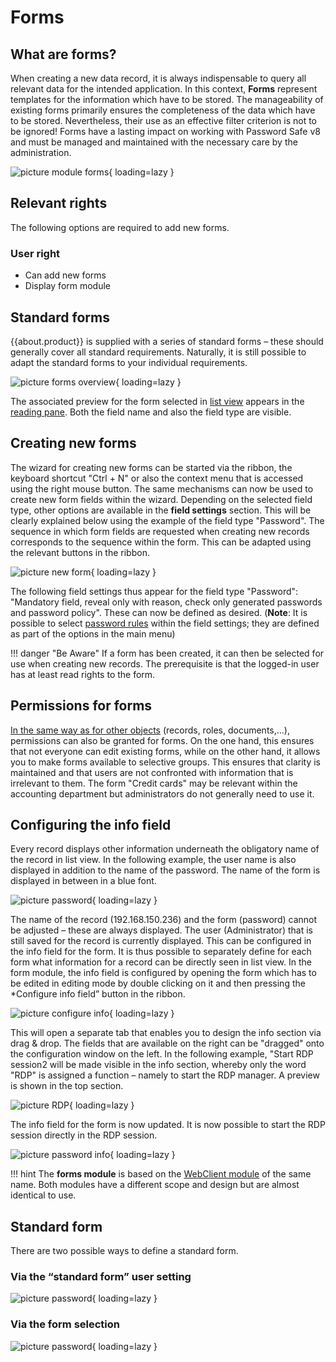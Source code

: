 # Forms

## What are forms?

When creating a new data record, it is always indispensable to query all relevant data for the intended application. In this context, **Forms** represent templates for the information which have to be stored. The manageability of existing forms primarily ensures the completeness of the data which have to be stored. Nevertheless, their use as an effective filter criterion is not to be ignored! Forms have a lasting impact on working with Password Safe v8 and must be managed and maintained with the necessary care by the administration.

![picture module forms](/assets/en/client_modules/forms/forms_1.png){ loading=lazy }

## Relevant rights

The following options are required to add new forms.

### User right

- Can add new forms
- Display form module

## Standard forms

{{about.product}} is supplied with a series of standard forms – these should generally cover all standard requirements. Naturally, it is still possible to adapt the standard forms to your individual requirements.

![picture forms overview](/assets/en/client_modules/forms/forms_2.png){ loading=lazy }

The associated preview for the form selected in [list view]({{url.placeholder}}) appears in the [reading pane]({{url.placeholder}}). Both the field name and also the field type are visible.

## Creating new forms

The wizard for creating new forms can be started via the ribbon, the keyboard shortcut "Ctrl + N" or also the context menu that is accessed using the right mouse button. The same mechanisms can now be used to create new form fields within the wizard. Depending on the selected field type, other options are available in the **field settings** section. This will be clearly explained below using the example of the field type "Password". The sequence in which form fields are requested when creating new records corresponds to the sequence within the form. This can be adapted using the relevant buttons in the ribbon.

![picture new form](/assets/en/client_modules/forms/forms_3.png){ loading=lazy }

The following field settings thus appear for the field type "Password": "Mandatory field, reveal only with reason, check only generated passwords and password policy". These can now be defined as desired. (**Note**: It is possible to select [password rules]({{url.placeholder}}) within the field settings; they are defined as part of the options in the main menu)

!!! danger "Be Aware"
    If a form has been created, it can then be selected for use when creating new records. The prerequisite is that the logged-in user has at least read rights to the form.

## Permissions for forms

[In the same way as for other objects]({{url.placeholder}}) (records, roles, documents,…), permissions can also be granted for forms. On the one hand, this ensures that not everyone can edit existing forms, while on the other hand, it allows you to make forms available to selective groups. This ensures that clarity is maintained and that users are not confronted with information that is irrelevant to them. The form "Credit cards" may be relevant within the accounting department but administrators do not generally need to use it.

## Configuring the info field

Every record displays other information underneath the obligatory name of the record in list view. In the following example, the user name is also displayed in addition to the name of the password. The name of the form is displayed in between in a blue font.

![picture password](/assets/en/client_modules/forms/forms_4.png){ loading=lazy }

The name of the record (192.168.150.236) and the form (password) cannot be adjusted – these are always displayed. The user (Administrator) that is still saved for the record is currently displayed. This can be configured in the info field for the form. It is thus possible to separately define for each form what information for a record can be directly seen in list view. In the form module, the info field is configured by opening the form which has to be edited in editing mode by double clicking on it and then pressing the *Configure info field” button in the ribbon.

![picture configure info](/assets/en/client_modules/forms/forms_5.png){ loading=lazy }

This will open a separate tab that enables you to design the info section via drag & drop. The fields that are available on the right can be "dragged" onto the configuration window on the left. In the following example, "Start RDP session2 will be made visible in the info section, whereby only the word "RDP" is assigned a function – namely to start the RDP manager. A preview is shown in the top section.

![picture RDP](/assets/en/client_modules/forms/forms_6.png){ loading=lazy }

The info field for the form is now updated. It is now possible to start the RDP session directly in the RDP session.

![picture password info](/assets/en/client_modules/forms/forms_7.png){ loading=lazy }

!!! hint
    The **forms module** is based on the [WebClient module]({{url.placeholder}}) of the same name. Both modules have a different scope and design but are almost identical to use.

## Standard form

There are two possible ways to define a standard form.

### Via the “standard form” user setting

![picture password](/assets/en/client_modules/forms/forms_8.png){ loading=lazy }

### Via the form selection

![picture password](/assets/en/client_modules/forms/forms_9.png){ loading=lazy }
